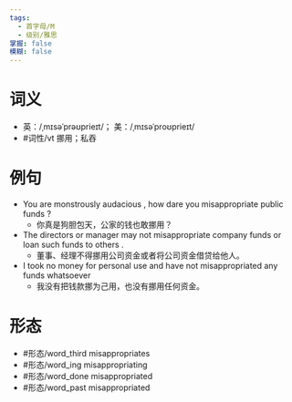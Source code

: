 ```yaml
---
tags:
  - 首字母/M
  - 级别/雅思
掌握: false
模糊: false
---
```

# 词义
- 英：/ˌmɪsəˈprəʊprieɪt/； 美：/ˌmɪsəˈproʊprieɪt/
- #词性/vt  挪用；私吞
# 例句
- You are monstrously audacious , how dare you misappropriate public funds ?
	- 你真是狗胆包天，公家的钱也敢挪用？
- The directors or manager may not misappropriate company funds or loan such funds to others .
	- 董事、经理不得挪用公司资金或者将公司资金借贷给他人。
- I took no money for personal use and have not misappropriated any funds whatsoever
	- 我没有把钱款挪为己用，也没有挪用任何资金。
# 形态
- #形态/word_third misappropriates
- #形态/word_ing misappropriating
- #形态/word_done misappropriated
- #形态/word_past misappropriated

